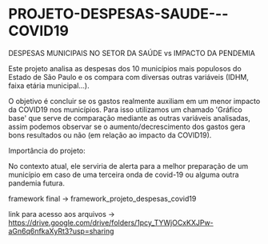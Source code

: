# PROJETO-DESPESAS-SAUDE---COVID19

DESPESAS MUNICIPAIS NO SETOR DA SAÚDE vs IMPACTO DA PENDEMIA

Este projeto analisa as despesas dos 10 municípios mais populosos do Estado de São Paulo e os compara com diversas outras variáveis (IDHM, faixa etária municipal...).

O objetivo é concluir se os gastos realmente auxiliam em um menor impacto da COVID19 nos municípios. Para isso utilizamos um chamado 'Gráfico base' que serve de comparação mediante as outras variáveis analisadas, assim podemos observar se o aumento/decrescimento dos gastos gera bons resultados ou não (em relação ao impacto da COVID19).

Importância do projeto:

No contexto atual, ele serviria de alerta para a melhor preparação de um município em caso de uma terceira onda de covid-19 ou alguma outra pandemia futura.




framework final -> framework_projeto_despesas_covid19

link para acesso aos arquivos -> https://drive.google.com/drive/folders/1pcy_TYWjOCxKXJPw-aGn6q6nfkaXyRt3?usp=sharing
